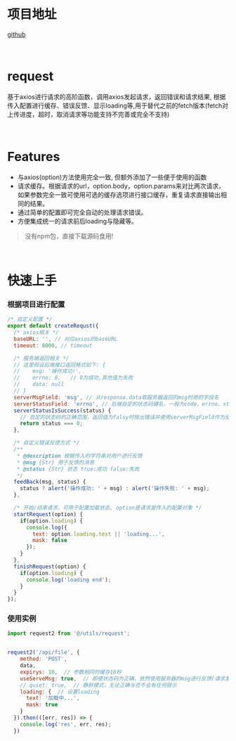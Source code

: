 # 项目地址
[github](https://github.com/qq1073830130)

<br>

# request
基于axios进行请求的高阶函数，调用axios发起请求，返回错误和请求结果, 根据传入配置进行缓存、错误反馈、显示loading等,用于替代之前的fetch版本(fetch对上传进度，超时，取消请求等功能支持不完善或完全不支持)

<br>

# Features
* 与axios(option)方法使用完全一致, 但额外添加了一些便于使用的函数
* 请求缓存。根据请求的url，option.body，option.params来对比两次请求，如果参数完全一致可使用可选的缓存选项进行接口缓存，重复请求直接输出相同的结果。
* 通过简单的配置即可完全自动的处理请求错误。
* 方便集成统一的请求前后loading与隐藏等。

> 没有npm包，直接下载源码食用!

<br>

# 快速上手
### 根据项目进行配置
```js
/* 自定义配置 */
export default createRequst({
  /* axios相关 */
  baseURL: '', // 对应axios的baseURL
  timeout: 8000, // timeout

  /* 服务端返回相关 */
  // 这里假设后端接口返回格式如下: {
  //    msg: '操作成功!',
  //    errno: 0,   // 0为成功,其他值为失败
  //    data: null
  // }
  serverMsgField: 'msg', // 从response.data取服务器返回的msg时用的字段名
  serverStatusField: 'errno', // 后端自定的状态码键名，一般为code、errno、status等
  serverStatusIsSuccess(status) {
    // 自定的状态码的正确范围，返回值为falsy时抛出错误并使用serverMsgField作为反馈
    return status === 0;
  },

  /* 自定义错误反馈方式 */
  /**
   * @description 根据传入的字符串对用户进行反馈
   * @msg {Str} 用于反馈的消息
   * @status {Str} 状态 true:成功 false:失败
   */
  feedBack(msg, status) {
    status ? alert('操作成功: ' + msg) : alert('操作失败: ' + msg);
  },

  /* 开始/结束请求，可用于配置加载状态, option是请求是传入的配置对象 */
  startRequest(option) {
    if(option.loading) {
      console.log({
        text: option.loading.text || 'loading...',
        mask: false
      });
    }
  },
  finishRequest(option) {
    if(option.loading) {
      console.log('loading end');
    }
  }
});

```


### 使用实例
```js
import request2 from '@/utils/request';


request2('/api/file', {
    method: 'POST',
    data,
    expirys: 10,  // 参数相同时缓存10秒
    useServeMsg: true,  // 即使状态码为正确，依然使用服务器的msg进行反馈(请求发生错误时这是默认行为,当请求错误时会以后端返回的msg或请求状态码生成的错误信息进行返回)
    // quiet: true,  // 静默模式，无论正确与否不会有任何提示
    loading: {  // 设置loading
      text: '加载中...',
      mask: true
    }
  }).then(([err, res]) => {
    console.log('res', err, res);
  })

```